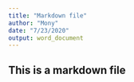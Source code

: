 ```yaml
---
title: "Markdown file"
author: "Mony"
date: "7/23/2020"
output: word_document
---
```



## This is a markdown file
